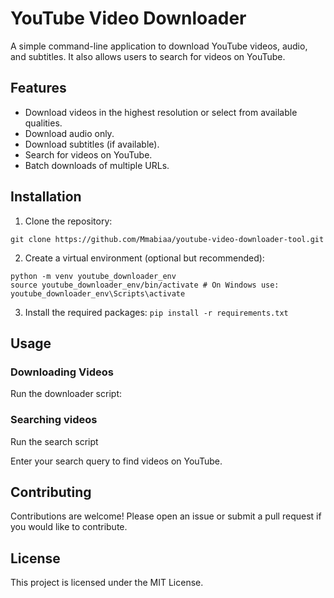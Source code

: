 # YouTube Video Downloader

A simple command-line application to download YouTube videos, audio, and subtitles. It also allows users to search for videos on YouTube.

## Features

- Download videos in the highest resolution or select from available qualities.
- Download audio only.
- Download subtitles (if available).
- Search for videos on YouTube.
- Batch downloads of multiple URLs.

## Installation

1. Clone the repository:

`git clone https://github.com/Mmabiaa/youtube-video-downloader-tool.git`

2. Create a virtual environment (optional but recommended):
```
python -m venv youtube_downloader_env
source youtube_downloader_env/bin/activate # On Windows use: youtube_downloader_env\Scripts\activate
```

3. Install the required packages:
`pip install -r requirements.txt`


## Usage

### Downloading Videos

Run the downloader script:

### Searching videos
Run the search script

Enter your search query to find videos on YouTube.

## Contributing

Contributions are welcome! Please open an issue or submit a pull request if you would like to contribute.

## License

This project is licensed under the MIT License.

